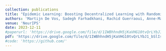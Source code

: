 ```yaml
---
collection: publications
title: "Epidemic Learning: Boosting Decentralized Learning with Randomized Communication"
authors: 'Martijn De Vos, Sadegh Farhadkhani, Rachid Guerraoui, Anne-Marie Kermarrec, Rafael Pires, Rishi Sharma'
venue: 'NeurIPS'
date: 2023-12-11
#paperurl: 'https://drive.google.com/file/d/1IWBhhndH5jKaVHG10tvQrLYbJ1_bSlIs/view?usp=sharing'
pdf: 'https://drive.google.com/file/d/1IWBhhndH5jKaVHG10tvQrLYbJ1_bSlIs/view?usp=sharing'
#code: 'https://github.com/'
---
```

